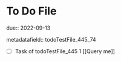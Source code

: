 # To Do File

due:: 2022-09-13

metadatafield:: todoTestFile_445_74

- [ ] Task of todoTestFile_445 1 [[Query me]]
